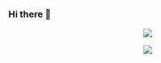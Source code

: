 ### Hi there 👋

<p align="center">
  <img src="https://github-readme-stats.vercel.app/api?username=Vicuko&show_icons=true&count_private=true?theme=radical))"/>
</p>
<p align="center">
  <img src="https://github-readme-stats.vercel.app/api/top-langs/?username=Vicuko"/>
</p>
<!--
**Vicuko/Vicuko** is a ✨ _special_ ✨ repository because its `README.md` (this file) appears on your GitHub profile.

Here are some ideas to get you started:

- 🔭 I’m currently working on ...
- 🌱 I’m currently learning ...
- 👯 I’m looking to collaborate on ...
- 🤔 I’m looking for help with ...
- 💬 Ask me about ...
- 📫 How to reach me: ...
- 😄 Pronouns: ...
- ⚡ Fun fact: ...
-->
